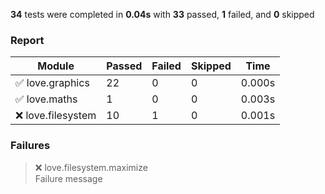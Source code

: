 <!-- PASSED 33 || FAILED 1 || SKIPPED 0 || TIME 0.004 -->

**34** tests were completed in **0.04s** with **33** passed, **1** failed, and **0** skipped

### Report

| Module                | Passed | Failed | Skipped | Time   |
| --------------------- | ------ | ------ | ------- | ------ |
| ✅ love.graphics      | 22     | 0      | 0       | 0.000s |
| ✅ love.maths         | 1      | 0      | 0       | 0.003s |
| ❌ love.filesystem    | 10     | 1      | 0       | 0.001s |

### Failures

> ❌ love.filesystem.maximize  
> Failure message
